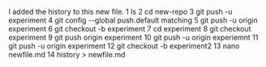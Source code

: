 I added the history to this new file.
    1  ls
    2  cd new-repo
    3  git push -u experiment
    4  git config --global push.default matching
    5  git push -u origin experiment
    6  git checkout -b experiment
    7  cd experiment
    8  git checkout experiment
    9  git push origin experiment
   10  git push -u origin experiemnt
   11  git push -u origin experiment
   12  git checkout -b experiment2
   13  nano newfile.md
   14  history > newfile.md
